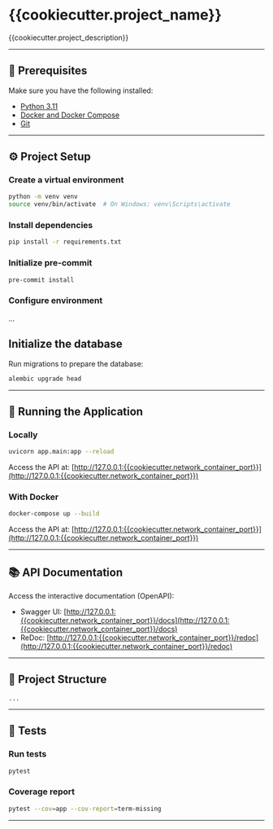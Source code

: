 # {{cookiecutter.project_name}}

{{cookiecutter.project_description}}

---

## 🚀 Prerequisites

Make sure you have the following installed:

- [Python 3.11](https://www.python.org/downloads/)
- [Docker and Docker Compose](https://www.docker.com/)
- [Git](https://git-scm.com/)

---

## ⚙️ Project Setup

### Create a virtual environment

```bash
python -m venv venv
source venv/bin/activate  # On Windows: venv\Scripts\activate
```

### Install dependencies

```bash
pip install -r requirements.txt
```

### Initialize pre-commit

```bash
pre-commit install
```

### Configure environment

...

## Initialize the database

Run migrations to prepare the database:

```bash
alembic upgrade head
```

---

## 🏃 Running the Application

### Locally

```bash
uvicorn app.main:app --reload
```

Access the API at: [http://127.0.0.1:{{cookiecutter.network_container_port}}](http://127.0.0.1:{{cookiecutter.network_container_port}})

### With Docker

```bash
docker-compose up --build
```

Access the API at: [http://127.0.0.1:{{cookiecutter.network_container_port}}](http://127.0.0.1:{{cookiecutter.network_container_port}})

---

## 📚 API Documentation

Access the interactive documentation (OpenAPI):

- Swagger UI: [http://127.0.0.1:{{cookiecutter.network_container_port}}/docs](http://127.0.0.1:{{cookiecutter.network_container_port}}/docs)
- ReDoc: [http://127.0.0.1:{{cookiecutter.network_container_port}}/redoc](http://127.0.0.1:{{cookiecutter.network_container_port}}/redoc)

---

## 📂 Project Structure

```plaintext
...
```

---

## 🧪 Tests

### Run tests

```bash
pytest
```

### Coverage report

```bash
pytest --cov=app --cov-report=term-missing
```

---
